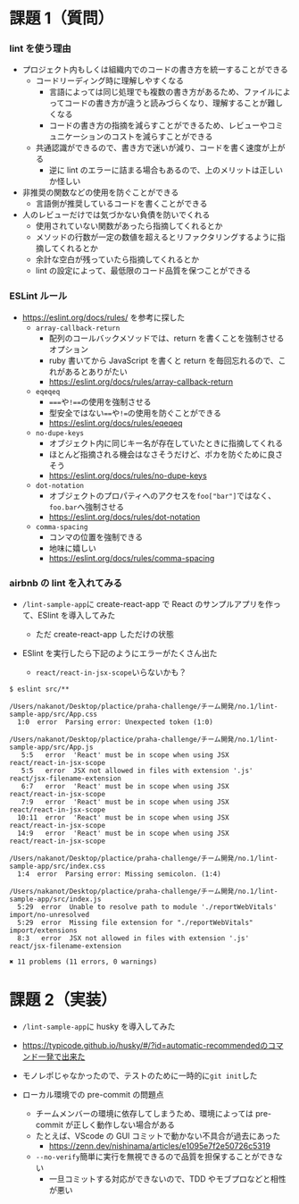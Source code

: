 # 課題 1（質問）

### lint を使う理由

- プロジェクト内もしくは組織内でのコードの書き方を統一することができる
  - コードリーディング時に理解しやすくなる
    - 言語によっては同じ処理でも複数の書き方があるため、ファイルによってコードの書き方が違うと読みづらくなり、理解することが難しくなる
    - コードの書き方の指摘を減らすことができるため、レビューやコミュニケーションのコストを減らすことができる
  - 共通認識ができるので、書き方で迷いが減り、コードを書く速度が上がる
    - 逆に lint のエラーに詰まる場合もあるので、上のメリットは正しいか怪しい
- 非推奨の関数などの使用を防ぐことができる
  - 言語側が推奨しているコードを書くことができる
- 人のレビューだけでは気づかない負債を防いでくれる
  - 使用されていない関数があったら指摘してくれるとか
  - メソッドの行数が一定の数値を超えるとリファクタリングするように指摘してくれるとか
  - 余計な空白が残っていたら指摘してくれるとか
  - lint の設定によって、最低限のコード品質を保つことができる

### ESLint ルール

- https://eslint.org/docs/rules/ を参考に探した
  - `array-callback-return`
    - 配列のコールバックメソッドでは、return を書くことを強制させるオプション
    - ruby 書いてから JavaScript を書くと return を毎回忘れるので、これがあるとありがたい
    - https://eslint.org/docs/rules/array-callback-return
  - `eqeqeq`
    - `===`や`!==`の使用を強制させる
    - 型安全ではない`==`や`!=`の使用を防ぐことができる
    - https://eslint.org/docs/rules/eqeqeq
  - `no-dupe-keys`
    - オブジェクト内に同じキー名が存在していたときに指摘してくれる
    - ほとんど指摘される機会はなさそうだけど、ポカを防ぐために良さそう
    - https://eslint.org/docs/rules/no-dupe-keys
  - `dot-notation`
    - オブジェクトのプロパティへのアクセスを`foo["bar"]`ではなく、`foo.bar`へ強制させる
    - https://eslint.org/docs/rules/dot-notation
  - `comma-spacing`
    - コンマの位置を強制できる
    - 地味に嬉しい
    - https://eslint.org/docs/rules/comma-spacing

### airbnb の lint を入れてみる

- `/lint-sample-app`に create-react-app で React のサンプルアプリを作って、ESlint を導入してみた

  - ただ create-react-app しただけの状態

- ESlint を実行したら下記のようにエラーがたくさん出た
  - `react/react-in-jsx-scope`いらないかも？

```
$ eslint src/**

/Users/nakanot/Desktop/plactice/praha-challenge/チーム開発/no.1/lint-sample-app/src/App.css
  1:0  error  Parsing error: Unexpected token (1:0)

/Users/nakanot/Desktop/plactice/praha-challenge/チーム開発/no.1/lint-sample-app/src/App.js
   5:5   error  'React' must be in scope when using JSX        react/react-in-jsx-scope
   5:5   error  JSX not allowed in files with extension '.js'  react/jsx-filename-extension
   6:7   error  'React' must be in scope when using JSX        react/react-in-jsx-scope
   7:9   error  'React' must be in scope when using JSX        react/react-in-jsx-scope
  10:11  error  'React' must be in scope when using JSX        react/react-in-jsx-scope
  14:9   error  'React' must be in scope when using JSX        react/react-in-jsx-scope

/Users/nakanot/Desktop/plactice/praha-challenge/チーム開発/no.1/lint-sample-app/src/index.css
  1:4  error  Parsing error: Missing semicolon. (1:4)

/Users/nakanot/Desktop/plactice/praha-challenge/チーム開発/no.1/lint-sample-app/src/index.js
  5:29  error  Unable to resolve path to module './reportWebVitals'  import/no-unresolved
  5:29  error  Missing file extension for "./reportWebVitals"        import/extensions
  8:3   error  JSX not allowed in files with extension '.js'         react/jsx-filename-extension

✖ 11 problems (11 errors, 0 warnings)
```

# 課題 2（実装）

- `/lint-sample-app`に husky を導入してみた
- https://typicode.github.io/husky/#/?id=automatic-recommendedのコマンド一発で出来た
- モノレポじゃなかったので、テストのために一時的に`git init`した

- ローカル環境での pre-commit の問題点
  - チームメンバーの環境に依存してしまうため、環境によっては pre-commit が正しく動作しない場合がある
  - たとえば、VScode の GUI コミットで動かない不具合が過去にあった
    - https://zenn.dev/nishinama/articles/e1095e7f2e50726c5319
  - `--no-verify`簡単に実行を無視できるので品質を担保することができない
    - 一旦コミットする対応ができないので、TDD やモブプロなどと相性が悪い
